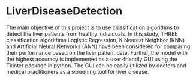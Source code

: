 # LiverDiseaseDetection
The main objective of this project is to use classification algorithms to detect the liver patients from healthy individuals. In this study, THREE classification algorithms Logistic Regression, K Nearest Neighbor (KNN) and Artificial Neural Networks (ANN) have been considered for comparing their performance based on the liver patient data. Further, the model with the highest accuracy is implemented as a user-friendly GUI using the Tkinter package in python. The GUI can be easily utilized by doctors and medical practitioners as a screening tool for liver disease. 
